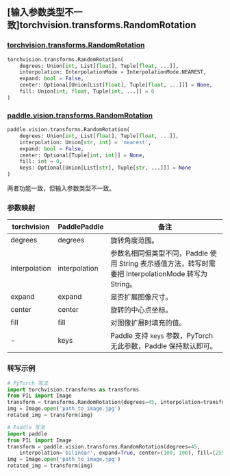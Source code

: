 ## [输入参数类型不一致]torchvision.transforms.RandomRotation

### [torchvision.transforms.RandomRotation](https://pytorch.org/vision/main/generated/torchvision.transforms.RandomRotation.html)

```python
torchvision.transforms.RandomRotation(
    degrees: Union[int, List[float], Tuple[float, ...]],
    interpolation: InterpolationMode = InterpolationMode.NEAREST,
    expand: bool = False,
    center: Optional[Union[List[float], Tuple[float, ...]]] = None,
    fill: Union[int, float, Tuple[int, ...]] = 0
)
```

### [paddle.vision.transforms.RandomRotation](https://www.paddlepaddle.org.cn/documentation/docs/zh/develop/api/paddle/vision/transforms/RandomRotation_cn.html)

```python
paddle.vision.transforms.RandomRotation(
    degrees: Union[int, List[float], Tuple[float, ...]],
    interpolation: Union[str, int] = 'nearest',
    expand: bool = False,
    center: Optional[Tuple[int, int]] = None,
    fill: int = 0,
    keys: Optional[Union[List[str], Tuple[str, ...]]] = None
)
```

两者功能一致，但输入参数类型不一致。

### 参数映射

| torchvision | PaddlePaddle | 备注                                                         |
| ------------------------------------- | ---------------------------------------- | ------------------------------------------------------------ |
| degrees              | degrees            | 旋转角度范围。                   |
| interpolation      | interpolation               | 参数名相同但类型不同，Paddle 使用 String 表示插值方法，转写时需要把 InterpolationMode 转写为 String。           |
| expand                | expand                   | 是否扩展图像尺寸。                    |
| center            | center        |  旋转的中心点坐标。             |
| fill           | fill                            | 对图像扩展时填充的值。               |
| -                                     | keys  | Paddle 支持 `keys` 参数，PyTorch 无此参数，Paddle 保持默认即可。 |

### 转写示例

```python
# PyTorch 写法
import torchvision.transforms as transforms
from PIL import Image
transform = transforms.RandomRotation(degrees=45, interpolation=transforms.InterpolationMode.BILINEAR, expand=True, center=(100, 100), fill=(255, 0, 0))
img = Image.open('path_to_image.jpg')
rotated_img = transform(img)

# Paddle 写法
import paddle
from PIL import Image
transform = paddle.vision.transforms.RandomRotation(degrees=45,
    interpolation='bilinear', expand=True, center=(100, 100), fill=(255, 0, 0))
img = Image.open('path_to_image.jpg')
rotated_img = transform(img)
```
